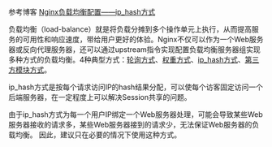 参考博客 [Nginx负载均衡配置——ip_hash方式](http://www.05bk.com/359.html) 

负载均衡（load-balance）就是将负载分摊到多个操作单元上执行，从而提高服务的可用性和响应速度，带给用户更好的体验。Nginx不仅可以作为一个Web服务器或反向代理服务器，还可以通过upstream指令实现配置负载均衡服务器组实现多种方式的负载均衡。4种典型方式：[轮询方式](http://05bk.com/357.html)、[权重方式](http://05bk.com/358.html)、[ip_hash方式](http://05bk.com/359.html)、[第三方模块方式](http://05bk.com/360.html)。 

ip_hash方式是按每个请求访问IP的hash结果分配，可以使每个访客固定访问一个后端服务器，在一定程度上可以解决Session共享的问题。 

由于ip_hash方式为每一个用户IP绑定一个Web服务器处理，可能会导致某些Web服务器接收的请求多，某些Web服务器接到的请求少，无法保证Web服务器的负载均衡。 因此，建议只在必要的情况下使用这种方式。 

